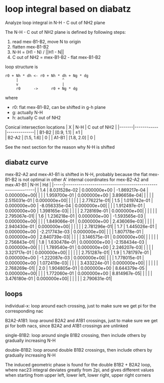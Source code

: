 # loop integral based on diabatz
Analyze loop integral in N-H - C out of NH2 plane

The N-H - C out of NH2 plane is defined by following steps:
1. read mex-B1-B2, move N to origin
2. flatten mex-B1-B2
3. N-H = (H1 - N) / ||H1 - N||
4. C out of NH2 = mex-B1-B2 - flat mex-B1-B2

loop structure is
```
r0 + Nh * dh <- r0 + Nh * dh + Ng * dg
     |                    ^
     v                    |
     r0      ->      r0 + Ng * dg
```
where
* r0: flat mex-B1-B2, can be shifted in g-h plane
* g: actually N-H
* h: actually C out of NH2

Conical intersection locations
|   X   |    N-H     | C out of NH2 |
|-------|------------|--------------|
| B1-B2 | [0.9, 1.1] |      ±1      |    
| B2-A2 | [1.5, 1.6] |       0      |
| A1-B1 | [1.8, 2.0] |       0      |

See the next section for the reason why N-H is shifted

## diabatz curve
mex-B2-A2 and mex-A1-B1 is shifted in N-H, probably because the flat mex-B1-B2 is not optimal in other A' internal coordinates for mex-B2-A2 and mex-A1-B1
| N-H |                               Hd                             |
|-----|--------------------------------------------------------------|
| 1.4 |  8.031528e-02 |  0.000000e+00 | -1.869217e-04 |  0.000000e+00|
|     |               |  1.959700e-01 |  0.000000e+00 |  3.896658e-04|
|     |               |               |  2.515031e-01 |  0.000000e+00|
|     |               |               |               |  2.776221e-01|
| 1.5 |  1.019742e-01 |  0.000000e+00 | -8.056335e-04 |  0.000000e+00|
|     |               |  1.912497e-01 |  0.000000e+00 |  1.398165e-03|
|     |               |               |  2.728169e-01 |  0.000000e+00|
|     |               |               |               |  2.795067e-01|
| 1.6 |  1.236218e-01 |  0.000000e+00 | -1.593565e-03 |  0.000000e+00|
|     |               |  1.849066e-01 |  0.000000e+00 |  2.436069e-03|
|     |               |               |  2.940430e-01 |  0.000000e+00|
|     |               |               |               |  2.781296e-01|
| 1.7 |  1.445026e-01 |  0.000000e+00 | -2.217743e-03 |  0.000000e+00|
|     |               |  1.807178e-01 |  0.000000e+00 |  2.840739e-03|
|     |               |               |  3.146575e-01 |  0.000000e+00|
|     |               |               |               |  2.756843e-01|
| 1.8 |  1.630478e-01 |  0.000000e+00 | -2.158434e-03 |  0.000000e+00|
|     |               |  1.789540e-01 |  0.000000e+00 |  2.246207e-03|
|     |               |               |  3.321717e-01 |  0.000000e+00|
|     |               |               |               |  2.751287e-01|
| 1.9 |  1.781797e-01 |  0.000000e+00 | -1.222087e-03 |  0.000000e+00|
|     |               |  1.778015e-01 |  0.000000e+00 |  1.072419e-03|
|     |               |               |  3.433224e-01 |  0.000000e+00|
|     |               |               |               |  2.768269e-01|
| 2.0 |  1.904805e-01 |  0.000000e+00 |  8.644379e-05 |  0.000000e+00|
|     |               |  1.772060e-01 |  0.000000e+00 |  8.814967e-05|
|     |               |               |  3.476180e-01 |  0.000000e+00|
|     |               |               |               |  2.790631e-01|

## loops
individual-x: loop around each crossing, just to make sure we get pi for the corresponding nac

B2A2-A1B1: loop around B2A2 and A1B1 crossings, just to make sure we get pi for both nacs, since B2A2 and A1B1 crossings are unlinked

single-B1B2: loop around single B1B2 crossing, then include others by gradually increasing N-H

double-B1B2: loop around double B1B2 crossings, then include others by gradually increasing N-H

The induced geometric phase is found for the double B1B2 + B2A2 loop, where nac23 integral deviates greatly from 2pi, and gives different values when starting from upper left, lower left, lower right, upper right corners
